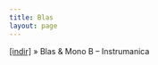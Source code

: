 ```yaml
---
title: Blas
layout: page
---
```


<a href="https://cloud.mail.ru/public/c57849edd927/Blas%20%26%20Mono%20B.%20-%20Instrumanica" target="_blank">[indir]</a>  »  Blas & Mono B &#8211; Instrumanica